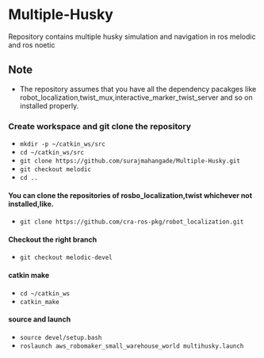 # Multiple-Husky
Repository contains multiple husky simulation and navigation in ros melodic and ros noetic
## Note
* The repository assumes that you have all the dependency pacakges like robot_localization,twist_mux,interactive_marker_twist_server and so on installed properly.
### Create workspace and git clone the repository
* `mkdir -p ~/catkin_ws/src`
* `cd ~/catkin_ws/src`
* `git clone https://github.com/surajmahangade/Multiple-Husky.git`
* `git checkout melodic`
* `cd ..`
#### You can clone the repositories of rosbo_localization,twist whichever not installed,like.
* `git clone https://github.com/cra-ros-pkg/robot_localization.git`
#### Checkout the right branch 
* `git checkout melodic-devel`
#### catkin make
* `cd ~/catkin_ws`
* `catkin_make`
#### source and launch
* `source devel/setup.bash`
* `roslaunch aws_robomaker_small_warehouse_world multihusky.launch`
